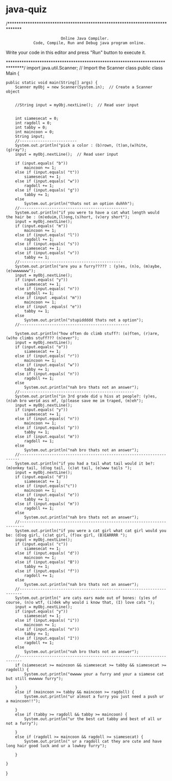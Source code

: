 # java-quiz
/******************************************************************************

                            Online Java Compiler.
                Code, Compile, Run and Debug java program online.
Write your code in this editor and press "Run" button to execute it.

*******************************************************************************/
import java.util.Scanner;  // Import the Scanner class
public class Main {

    public static void main(String[] args) {
        Scanner myObj = new Scanner(System.in);  // Create a Scanner object


        //String input = myObj.nextLine();  // Read user input


        int siamesecat = 0;
        int ragdoll = 0;
        int tabby = 0;
        int maincoon = 0;
        String input;
        //-------------------------
        System.out.println("pick a color : (b)rown, (t)an,(w)hite,(g)ray");
        input = myObj.nextLine();  // Read user input

        if (input.equals( "b"))
            maincoon += 1;
        else if (input.equals( "t"))
            siamesecat += 1;
        else if (input.equals( "w"))
            ragdoll += 1;
        else if (input.equals( "g"))
            tabby += 1;
        else
            System.out.println("thats not an option duhhh");
        //-----------------------------------------------
        System.out.println("if you were to have a cat what length would the hair be : (m)eduim,(l)ong,(s)hort, (v)ery short");
        input = myObj.nextLine();
        if (input.equals( "m"))
            maincoon += 1;
        else if (input.equals( "l"))
            ragdoll += 1;
        else if (input.equals( "s"))
            siamesecat += 1;
        else if (input.equals( "v"))
            tabby += 1;
        //---------------------------------------------
        System.out.println("are you a furry????? : (y)es, (n)o, (m)aybe, (e)wwwwwww");
        input = myObj.nextLine();
        if (input.equals( "y"))
            siamesecat += 1;
        else if (input.equals( "n"))
            ragdoll += 1;
        else if (input .equals( "m"))
            maincoon += 1;
        else if (input .equals( "e"))
            tabby += 1;
        else
            System.out.println("stupiddddd thats not a option");
        //------------------------------------------------

        System.out.println("how often do climb stuff?: (o)ften, (r)are, (w)ho climbs stuff??? (n)ever");
        input = myObj.nextLine();
        if (input.equals( "o"))
            siamesecat += 1;
        else if (input.equals( "r"))
            maincoon += 1;
        else if (input.equals( "w"))
            tabby += 1;
        else if (input.equals( "n"))
            ragdoll += 1;
        else
            System.out.println("nah bro thats not an answer");
        //--------------------------------------------------
        System.out.println("in 3rd grade did u hiss at people?: (y)es, (n)ah bro werid ass mf, (p)lease save me im traped, (m)eh");
        input = myObj.nextLine();
        if (input.equals( "y"))
            siamesecat += 1;
        else if (input.equals( "n"))
            maincoon += 1;
        else if (input.equals( "p"))
            tabby += 1;
        else if (input.equals( "m"))
            ragdoll += 1;
        else
            System.out.println("nah bro thats not an answer");
        //---------------------------------------------------------------------- 
        System.out.println("if you had a tail what tail would it be?: (m)onkey tail, (d)og tail, (c)at tail, (e)www tails ");
        input = myObj.nextLine();
        if (input.equals( "d"))
            siamesecat += 1;
        else if (input.equals("c"))
            maincoon += 1;
        else if (input.equals( "e"))
            tabby += 1;
        else if (input.equals( "m"))
            ragdoll += 1;
        else
            System.out.println("nah bro thats not an answer");
        //------------------------------------------------------------------------ 
        System.out.println("if you were a cat girl what cat girl would you be: (d)og girl, (c)at girl, (f)ox girl, (B)EARRRR ");
        input = myObj.nextLine();
        if (input.equals( "c"))
            siamesecat += 1;
        else if (input.equals( "d"))
            maincoon += 1;
        else if (input.equals( "B"))
            tabby += 1;
        else if (input.equals( "f"))
            ragdoll += 1;
        else
            System.out.println("nah bro thats not an answer");
        //----------------------------------------------------------------------- 
        System.out.println(" are cats ears made out of bones: (y)es of course, (n)o wtf, (i)dek why would i know that, (I) love cats ");
        input = myObj.nextLine();
        if (input.equals( "y"))
            siamesecat += 1;
        else if (input.equals( "i"))
            maincoon += 1;
        else if (input.equals( "n"))
            tabby += 1;
        else if (input.equals( "I"))
            ragdoll += 1;
        else
            System.out.println("nah bro thats not an answer");
        //----------------------------------------------------------------------- 
        if (siamesecat >= maincoon && siamesecat >= tabby && siamesecat >= ragdoll) {
            System.out.println("ewwww your a furry and your a siamese cat but still ewwwww furry");

        }
        else if (maincoon >= tabby && maincoon >= ragdoll) {
            System.out.println("ur almsot a furry you just need a push ur a maincoon!!");

        }
        else if (tabby >= ragdoll && tabby >= maincoon) {
            System.out.println("ur the best cat tabby and best of all ur not a furry");

        }
        else if (ragdoll >= maincoon && ragdoll >= siamesecat) {
            System.out.println(" ur a ragdoll cat they are cute and have long hair good luck and ur a lowkey furry");

        }

    }

}
